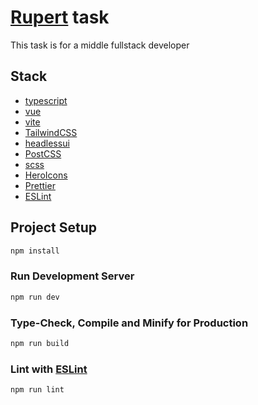 # [Rupert](https://www.hirupert.com/) task

This task is for a middle fullstack developer

## Stack

- [typescript](https://www.typescriptlang.org/)
- [vue](https://vuejs.org/)
- [vite](https://vitejs.dev/)
- [TailwindCSS](https://tailwindcss.com/)
- [headlessui](https://headlessui.com/)
- [PostCSS](https://postcss.org/)
- [scss](https://sass-lang.com/)
- [HeroIcons](https://heroicons.com/)
- [Prettier](https://prettier.io/)
- [ESLint](https://eslint.org/)

## Project Setup

```sh
npm install
```

### Run Development Server

```sh
npm run dev
```

### Type-Check, Compile and Minify for Production

```sh
npm run build
```

### Lint with [ESLint](https://eslint.org/)

```sh
npm run lint
```
